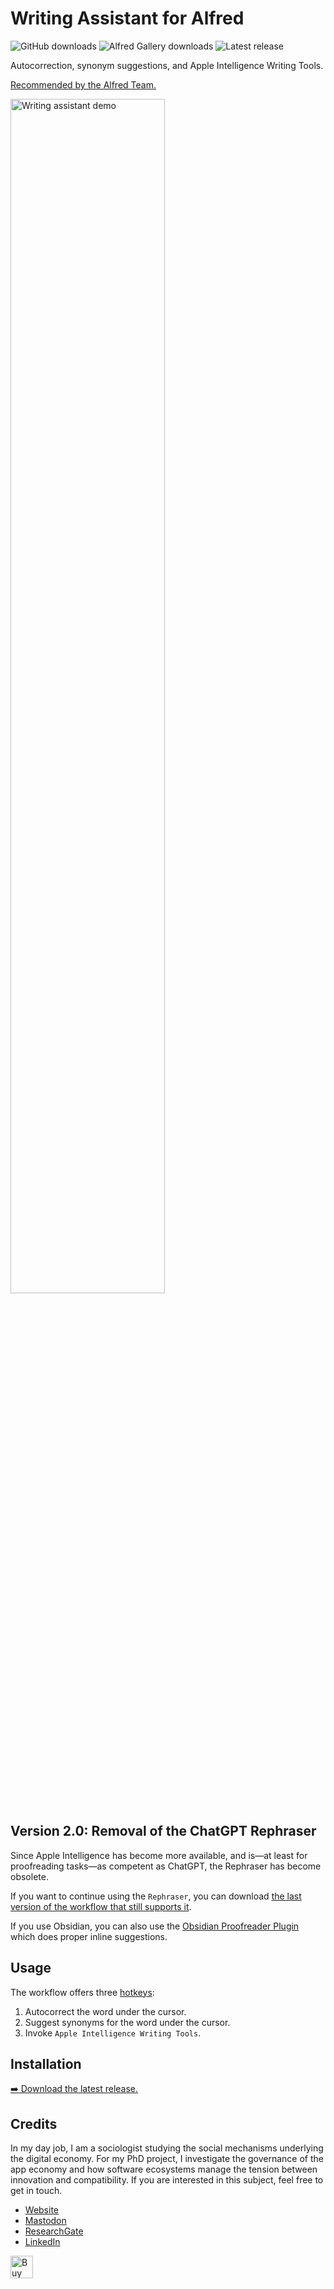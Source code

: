 # Writing Assistant for Alfred
![GitHub downloads](https://img.shields.io/github/downloads/chrisgrieser/alfred-writing-assistant/total?label=GitHub%20Downloads&style=plastic&logo=github)
![Alfred Gallery downloads](https://img.shields.io/badge/dynamic/yaml?url=https%3A%2F%2Fraw.githubusercontent.com%2Fchrisgrieser%2F.config%2Frefs%2Fheads%2Fmain%2FAlfred.alfredpreferences%2Falfred-gallery-downloads.yaml&query=writing-assistant&style=plastic&logo=alfred&label=Gallery%20Downloads&color=%235C1F87)
![Latest release](https://img.shields.io/github/v/release/chrisgrieser/alfred-writing-assistant?label=Latest%20Release&style=plastic)

Autocorrection, synonym suggestions, and Apple Intelligence Writing Tools.

[Recommended by the Alfred Team.](https://www.alfredapp.com/blog/tips-and-tricks/workflows-for-languages-and-reference/)

<img alt="Writing assistant demo" width=70% src="https://github.com/chrisgrieser/alfred-writing-assistant/assets/73286100/e7485a12-875c-426f-a62c-3d273e4d2276">

## Version 2.0: Removal of the ChatGPT Rephraser
Since Apple Intelligence has become more available, and is—at least for
proofreading tasks—as competent as ChatGPT, the Rephraser has become obsolete.

If you want to continue using the `Rephraser`, you can download [the last
version of the workflow that still supports
it](https://github.com/chrisgrieser/alfred-writing-assistant/releases/tag/1.8.0).

If you use Obsidian, you can also use the [Obsidian Proofreader
Plugin](https://github.com/chrisgrieser/obsidian-proofreader) which does proper
inline suggestions.

## Usage
The workflow offers three [hotkeys](https://www.alfredapp.com/help/workflows/triggers/hotkey/):

1. Autocorrect the word under the cursor.
2. Suggest synonyms for the word under the cursor.
3. Invoke `Apple Intelligence Writing Tools`.

## Installation
[➡️ Download the latest release.](https://github.com/chrisgrieser/alfred-writing-assistant/releases/latest)

## Credits
In my day job, I am a sociologist studying the social mechanisms underlying the
digital economy. For my PhD project, I investigate the governance of the app
economy and how software ecosystems manage the tension between innovation and
compatibility. If you are interested in this subject, feel free to get in touch.

- [Website](https://chris-grieser.de/)
- [Mastodon](https://pkm.social/@pseudometa)
- [ResearchGate](https://www.researchgate.net/profile/Christopher-Grieser)
- [LinkedIn](https://www.linkedin.com/in/christopher-grieser-ba693b17a/)

<a href='https://ko-fi.com/Y8Y86SQ91' target='_blank'> <img height='36'
style='border:0px;height:36px;' src='https://cdn.ko-fi.com/cdn/kofi1.png?v=3'
border='0' alt='Buy Me a Coffee at ko-fi.com' /></a>
